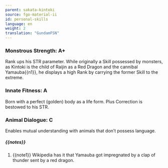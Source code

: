 ```yaml
---
parent: sakata-kintoki
source: fgo-material-ii
id: personal-skills
language: en
weight: 2
translation: "GundamFSN"
---
```


### Monstrous Strength: A+

Rank ups his STR parameter.
While originally a Skill possessed by monsters, as Kintoki is the child of Raijin as a Red Dragon and the cannibal Yamauba{{n1}}, he displays a high Rank by carrying the former Skill to the extreme.

### Innate Fitness: A

Born with a perfect (golden) body as a life form.
Plus Correction is bestowed to his STR.

### Animal Dialogue: C

Enables mutual understanding with animals that don’t possess language.

##### {{notes}}

1. {{note1}} Wikipedia has it that Yamauba got impregnated by a clap of thunder sent by a red dragon.
